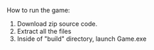 How to run the game: 
1. Download zip source code.
2. Extract all the files
3. Inside of "build" directory, launch Game.exe
